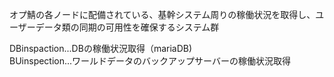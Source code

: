 オプ鯖の各ノードに配備されている、基幹システム周りの稼働状況を取得し、ユーザーデータ類の同期の可用性を確保するシステム群

DBinspaction...DBの稼働状況取得（mariaDB)<br>
BUinspection...ワールドデータのバックアップサーバーの稼働状況取得
